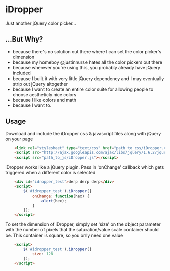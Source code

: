 iDropper
=============

Just another jQuery color picker...

...But Why?
-----------

* because there's no solution out there where I can set the color picker's dimension
* because my homeboy @justinnurse hates all the color pickers out there
* because wherever you're using this, you probably already have jQuery included
* because I built it with very little jQuery dependency and I may eventually strip out jQuery altogether
* because I want to create an entire color suite for allowing people to choose aestheticly nice colors
* because I like colors and math
* because I want to.


Usage
-----
Download and include the iDropper css & javascript files along with jQuery on your page

```html
    <link rel="stylesheet" type="text/css" href="path_to_css/iDropper.css">
    <script src="http://ajax.googleapis.com/ajax/libs/jquery/1.6.2/jquery.min.js"></script>
    <script src="path_to_js/iDropper.js"></script>
```

iDropper works like a jQuery plugin. Pass in 'onChange' callback which gets triggered 
when a different color is selected

```html
    <div id="idropper_test">derp derp derp</div>
    <script>
        $('#idropper_test').iDropper({
            onChange: function(hex) {
                alert(hex);
            }
        });
    </script>
```

To set the dimension of iDropper, simply set 'size' on the object parameter with the number
of pixels that the saturation/value scale container should be. This container is square, so 
you only need one value

```html
    <script>
        $('#idropper_test').iDropper({
            size: 128
        });
    </script>
```
